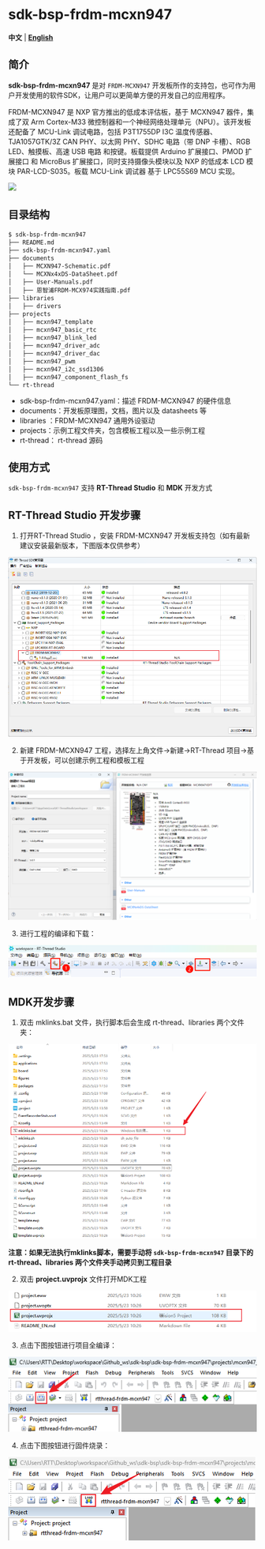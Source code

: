 # sdk-bsp-frdm-mcxn947

**中文** | [**English**](./README.md)

## 简介

**sdk-bsp-frdm-mcxn947** 是对 `FRDM-MCXN947`  开发板所作的支持包，也可作为用户开发使用的软件SDK，让用户可以更简单方便的开发自己的应用程序。

FRDM-MCXN947 是 NXP 官方推出的低成本评估板，基于 MCXN947 器件，集成了双 Arm Cortex-M33 微控制器和一个神经网络处理单元（NPU）。该开发板还配备了 MCU-Link 调试电路，包括 P3T1755DP I3C 温度传感器、TJA1057GTK/3Z CAN PHY、以太网 PHY、SDHC 电路（带 DNP 卡槽）、RGB LED、触摸板、高速 USB 电路 和按键。板载提供 Arduino 扩展接口、PMOD 扩展接口 和 MicroBus 扩展接口，同时支持摄像头模块以及 NXP 的低成本 LCD 模块 PAR-LCD-S035。板载 MCU-Link 调试器 基于 LPC55S69 MCU 实现。

![](documents/figures/FRDM-MCXN947-TOP.png)

## 目录结构

```
$ sdk-bsp-frdm-mcxn947
├── README.md
├── sdk-bsp-frdm-mcxn947.yaml
├── documents
│   ├── MCXN947-Schematic.pdf
│   └── MCXNx4xDS-DataSheet.pdf
│   ├── User-Manuals.pdf
│   ├── 恩智浦FRDM-MCX974实践指南.pdf
├── libraries
│   ├── drivers
├── projects
│   ├── mcxn947_template
│   ├── mcxn947_basic_rtc
│   ├── mcxn947_blink_led
│   ├── mcxn947_driver_adc
│   ├── mcxn947_driver_dac
│   ├── mcxn947_pwm
│   ├── mcxn947_i2c_ssd1306
│   ├── mcxn947_component_flash_fs
└── rt-thread
```

- sdk-bsp-frdm-mcxn947.yaml：描述 FRDM-MCXN947 的硬件信息
- documents：开发板原理图，文档，图片以及 datasheets 等
- libraries ：FRDM-MCXN947 通用外设驱动
- projects：示例工程文件夹，包含模板工程以及一些示例工程
- rt-thread： rt-thread 源码

## 使用方式

`sdk-bsp-frdm-mcxn947` 支持 **RT-Thread Studio** 和 **MDK** 开发方式

## RT-Thread Studio 开发步骤

1. 打开RT-Thread Studio ，安装 FRDM-MCXN947 开发板支持包（如有最新建议安装最新版本，下图版本仅供参考）

![image-20250526131759009](documents/figures/image-20250526131759009.png)

2. 新建 FRDM-MCXN947 工程，选择左上角文件->新建->RT-Thread 项目->基于开发板，可以创建示例工程和模板工程

![image-20250526132114965](documents/figures/image-20250526132114965.png)

3. 进行工程的编译和下载：

![3](documents/figures/3-17482369000171.png)

## MDK开发步骤

1. 双击 mklinks.bat 文件，执行脚本后会生成 rt-thread、libraries 两个文件夹：

![image-20250526132556246](documents/figures/image-20250526132556246.png)

**注意：如果无法执行mklinks脚本，需要手动将 `sdk-bsp-frdm-mcxn947` 目录下的 rt-thread、libraries 两个文件夹手动拷贝到工程目录**

2. 双击 **project.uvprojx** 文件打开MDK工程

![image-20250526132835228](documents/figures/image-20250526132835228.png)

3. 点击下图按钮进行项目全编译：

![image-20250526133557510](documents/figures/image-20250526133557510.png)

4. 点击下图按钮进行固件烧录：

![image-20250526133636861](documents/figures/image-20250526133636861.png)